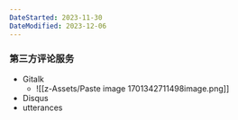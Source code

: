 ```yaml
---
DateStarted: 2023-11-30
DateModified: 2023-12-06
---
```

### 第三方评论服务
- Gitalk
    - ![[z-Assets/Paste image 1701342711498image.png]]
- Disqus
- utterances